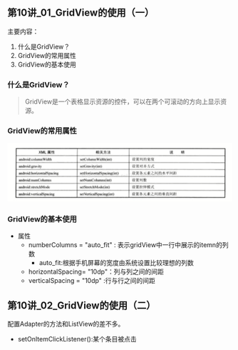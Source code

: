 ## 第10讲_01_GridView的使用（一）


主要内容：

1. 什么是GridView？
2. GridView的常用属性
3. GridView的基本使用


### 什么是GridView？

> GridView是一个表格显示资源的控件，可以在两个可滚动的方向上显示资源。

### GridView的常用属性

![](https://github.com/IvyZh/Android_Learning/blob/master/imgs/yztc/QQ%E6%88%AA%E5%9B%BE20161215102732.png)


### GridView的基本使用

- 属性
	-  numberColumns = "auto_fit" : 表示gridView中一行中展示的itemn的列数
		-  auto_fit:根据手机屏幕的宽度由系统设置比较理想的列数
	-  horizontalSpacing= "10dp"：列与列之间的间距
	-  verticalSpacing = "10dp" :行与行之间的间距


## 第10讲_02_GridView的使用（二）

配置Adapter的方法和ListView的差不多。


- setOnItemClickListener():某个条目被点击



